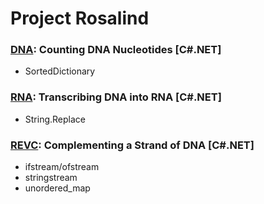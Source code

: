 # Project Rosalind
### [DNA](DNA): Counting DNA Nucleotides [C#.NET]
* SortedDictionary
### [RNA](RNA): Transcribing DNA into RNA [C#.NET]
* String.Replace
### [REVC](REVC): Complementing a Strand of DNA [C#.NET]
* ifstream/ofstream
* stringstream
* unordered_map
